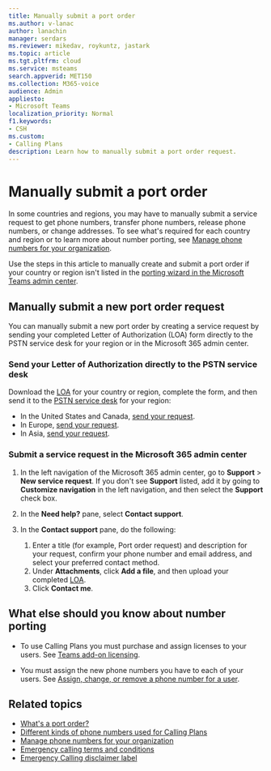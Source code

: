 ```yaml
---
title: Manually submit a port order
ms.author: v-lanac
author: lanachin
manager: serdars
ms.reviewer: mikedav, roykuntz, jastark
ms.topic: article
ms.tgt.pltfrm: cloud
ms.service: msteams
search.appverid: MET150
ms.collection: M365-voice
audience: Admin
appliesto:
- Microsoft Teams
localization_priority: Normal
f1.keywords:
- CSH
ms.custom:
- Calling Plans
description: Learn how to manually submit a port order request.
---
```


# Manually submit a port order

In some countries and regions, you may have to manually submit a service request to get phone numbers, transfer phone numbers, release phone numbers, or change addresses. To see what's required for each country and region or to learn more about number porting, see [Manage phone numbers for your organization](../manage-phone-numbers-for-your-organization/manage-phone-numbers-for-your-organization.md).

Use the steps in this article to manually create and submit a port order if your country or region isn't listed in the [porting wizard in the Microsoft Teams admin center](transfer-phone-numbers-to-teams.md).

## Manually submit a new port order request

You can manually submit a new port order by creating a service request by sending your completed Letter of Authorization (LOA) form directly to the PSTN service desk for your region or in the Microsoft 365 admin center.

### Send your Letter of Authorization directly to the PSTN service desk

Download the [LOA](../manage-phone-numbers-for-your-organization/manage-phone-numbers-for-your-organization.md) for your country or region, complete the form, and then send it to the [PSTN service desk](../manage-phone-numbers-for-your-organization/contact-pstn-service-desk.md) for your region:

- In the United States and Canada, [send your request](mailto:ptn@microsoft.com).
- In Europe, [send your request](mailto:ptneu@microsoft.com).
- In Asia, [send your request](mailto:ptnapac@microsoft.com).

### Submit a service request in the Microsoft 365 admin center

1. In the left navigation of the Microsoft 365 admin center, go to **Support** > **New service request**.  If you don't see **Support** listed, add it by going to **Customize navigation** in the left navigation, and then select the **Support** check box.
2. In the **Need help?** pane, select **Contact support**.
3. In the **Contact support** pane, do the following:

    1. Enter a title (for example, Port order request) and description for your request, confirm your phone number and email address, and select your preferred contact method.
    2. Under **Attachments**, click **Add a file**, and then upload your completed [LOA](../manage-phone-numbers-for-your-organization/manage-phone-numbers-for-your-organization.md).
    3. Click **Contact me**.

## What else should you know about number porting

- To use Calling Plans you must purchase and assign licenses to your users. See [Teams add-on licensing](https://docs.microsoft.com/microsoftteams/teams-add-on-licensing/microsoft-teams-add-on-licensing).

- You must assign the new phone numbers you have to each of your users. See [Assign, change, or remove a phone number for a user](../assign-change-or-remove-a-phone-number-for-a-user.md).

## Related topics

- [What's a port order?](port-order-overview.md)
- [Different kinds of phone numbers used for Calling Plans](../different-kinds-of-phone-numbers-used-for-calling-plans.md)
- [Manage phone numbers for your organization](../manage-phone-numbers-for-your-organization/manage-phone-numbers-for-your-organization.md)
- [Emergency calling terms and conditions](../emergency-calling-terms-and-conditions.md)
- [Emergency Calling disclaimer label](https://github.com/MicrosoftDocs/OfficeDocs-SkypeForBusiness/blob/live/Teams/downloads/emergency-calling/emergency-calling-label-(en-us)-(v.1.0).zip?raw=true)
